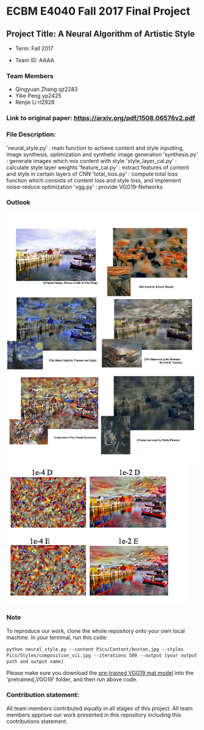 # ECBM E4040 Fall 2017 Final Project 

## Project Title: A Neural Algorithm of Artistic Style

+ Term: Fall 2017

+ Team ID: AAAA

### Team Members 

+ Qingyuan Zhang qz2283
+ Yike Peng yp2425
+ Renjie Li rl2928
 

### Link to original paper: https://arxiv.org/pdf/1508.06576v2.pdf

### File Description:

'neural_style.py' : main function to achieve content and style inputting, image synthesis, optimization and synthetic image generation 
'synthesis.py' : generate images which mix content with style
'style_layer_cal.py' : calculate style layer weights 
'feature_cal.py' : extract features of content and style in certain layers of CNN
'total_loss.py' : compute total loss function which consists of content loss and style loss, and implement noise-reduce optimization
'vgg.py' : provide VGG19-Networks

### Outlook

![Output](Pics/Outputs/Mixed.jpg)
![Ratio](Pics/Outputs/ratio.jpg)


### Note 
To reproduce our work, clone the whole repository onto your own local machine. In your terminal, run this code:
```
python neural_style.py --content Pics/Content/boston.jpg --styles Pics/Styles/composition_vii.jpg --iterations 500 --output [your output path and output name]
```
Please make sure you download the [pre-trained VGG19 mat model](http://www.vlfeat.org/matconvnet/models/beta16/imagenet-vgg-verydeep-19.mat) into the 'pretrained_VGG19' folder, and then run above code.

### Contribution statement:
 All team members contributed equally in all stages of this project. All team members approve our work presented in this repository including this contributions statement. 



